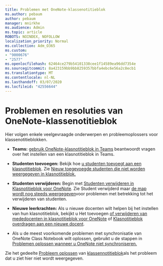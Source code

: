```yaml
---
title: Problemen met OneNote-klassenotitieblok
ms.author: pebaum
author: pebaum
manager: mnirkhe
ms.audience: Admin
ms.topic: article
ROBOTS: NOINDEX, NOFOLLOW
localization_priority: Normal
ms.collection: Adm_O365
ms.custom:
- "9000676"
- "2577"
ms.openlocfilehash: 62464ce279b54101338cee1f14589ea96dd7354e
ms.sourcegitcommit: 8a423159bb9bb8259357bbfa4ebc6e56a2c8ecb1
ms.translationtype: MT
ms.contentlocale: nl-NL
ms.lasthandoff: 03/07/2020
ms.locfileid: "42556644"
---
```

# <a name="onenote-class-notebook-issues-and-resolutions"></a>Problemen en resoluties van OneNote-klassenotitieblok

Hier volgen enkele veelgevraagde onderwerpen en probleemoplossers voor klassenotitieblokken.

- **Teams:** [gebruik OneNote-klasnotitieblok in Teams](https://support.office.com/article/bd77f11f-27cd-4d41-bfbd-2b11799f1440) beantwoordt vragen over het instellen van een klasnotitieblok in Teams.

- **Studenten toevoegen:** Bekijk hoe [u studenten toevoegt aan een klasnotitieblok](https://support.office.com/article/149882af-506a-4689-9fee-39309b97aae8). Zie [Nieuw toegevoegde studenten die niet worden weergegeven in klasnotitieblok.](https://support.office.com/article/4da02c45-b435-4af1-921b-51b8ee40e1c9)

- **Studenten verwijderen:** Begin met [Studenten verwijderen in Klasnotitieblok voor OneNote](https://support.office.com/article/86dcf019-408f-4de8-8055-eb61f1578c3c). Zie Student verwijderd maar [de map wordt nog steeds weergegeven](https://support.office.com/article/0ed81eaa-c14a-436f-bb6f-ce95f130cc71)voor problemen met betrekking tot het verwijderen van studenten.

- **Nieuwe leerkrachten:** Als u nieuwe docenten wilt helpen bij het instellen van hun klasnotitieblok, bekijkt u Het toevoegen [of verwijderen van mededocenten in klasnotitieblok voor OneNote](https://support.office.com/article/fdcb870b-49a7-4a14-9ea6-d817f88026f8) of [Klasnotitieblok overdragen aan een nieuwe docent](https://support.office.com/article/84ef5d4a-0eec-4d5b-bc22-1317bc3b9027).

- Als u de meest voorkomende problemen met synchronisatie van OneNote Class Notebook wilt oplossen, gebruikt u de stappen in [Problemen oplossen wanneer u OneNote niet synchroniseren.](https://support.office.com/article/Fix-issues-when-you-can-t-sync-OneNote-299495ef-66d1-448f-90c1-b785a6968d45)

Zie het gedeelte [Probleem oplossen](https://support.office.com/article/class-notebook-ee70aff9-52e8-449f-be6a-7cbc1d65eaea#ID0EAABAAA=Manage&ID0EABAAA=Troubleshoot) van [klassennotitieblok](https://support.office.com/article/class-notebook-ee70aff9-52e8-449f-be6a-7cbc1d65eaea)als het probleem dat u ziet hier niet wordt weergegeven. 



